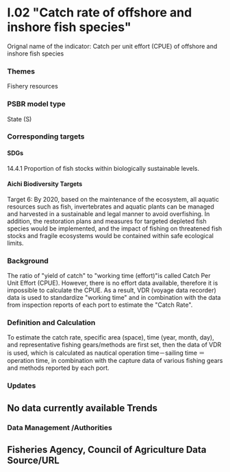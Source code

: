 # I.02 "Catch rate of offshore and inshore fish species"
Orignal name of the indicator: Catch per unit effort (CPUE) of offshore and inshore fish species

<script type="text/javascript" src="http://cdn.mathjax.org/mathjax/latest/MathJax.js?config=TeX-AMS-MML_HTMLorMML"></script>

### Themes
Fishery resources
### PSBR model type
State (S)
### Corresponding targets
#### SDGs
14.4.1 Proportion of fish stocks within biologically sustainable levels.
#### Aichi Biodiversity Targets
Target 6: By 2020, based on the maintenance of the ecosystem, all aquatic resources such as fish, invertebrates and aquatic plants can be managed and harvested in a sustainable and legal manner to avoid overfishing. In addition, the restoration plans and measures for targeted depleted fish species would be implemented, and the impact of fishing on threatened fish stocks and fragile ecosystems would be contained within safe ecological limits.
### Background
The ratio of "yield of catch" to "working time (effort)"is called Catch Per Unit Effort (CPUE). However, there is no effort data available, therefore it is impossible to calculate the CPUE. As a result, VDR (voyage data recorder) data is used to standardize "working time" and in combination with the data from inspection reports of each port to estimate the "Catch Rate".
### Definition and Calculation
To estimate the catch rate, specific area (space), time (year, month, day), and representative fishing gears/methods are first set, then the data of VDR is used, which is calculated as nautical operation time－sailing time ＝ operation time, in combination with the capture data of various fishing gears and methods reported by each port.
### Updates
No data currently available
Trends
--
### Data Management /Authorities
Fisheries Agency, Council of Agriculture
Data Source/URL
--